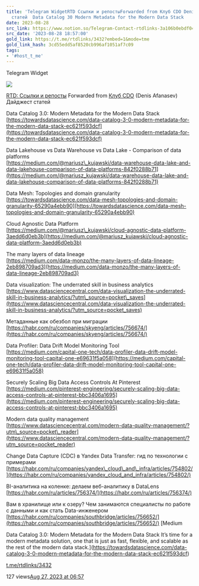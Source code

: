 ```yaml
---
title: 'Telegram WidgetRTD Ссылки и репостыForwarded from Клуб CDO Denis AfanasevДайджест
  статей  Data Catalog 30 Modern Metadata for the Modern Data Stack   '
date: 2023-08-28
src_link: https://www.notion.so/Telegram-Contact-rtdlinks-3a106b0ebdf04fed858c7dd3baae03f9
src_date: '2023-08-28 18:57:00'
gold_link: https://t.me/rtdlinks/3432?embed=1&mode=tme
gold_link_hash: 3cd55edd5af8520cb996af1051af7c09
tags:
- '#host_t_me'
---
```






Telegram Widget




















[*![](https://cdn4.cdn-telegram.org/file/G2_fMQitZa6NlXppvnx07ptqMbKheG6mEHOKOWMb-e2GKGI6m4sVzdJWLZKabkz-3CTa8_SbxqQkI5N80Dk35YR74gESCSO4v_t-RQMSRNdBGEpHg9-fQzdaCxUo0IVX2xv3D24F8kYRK4YUVDyt402ICt9MyowC-VR4Tp8tLfVoqsHnSlv07Dv3cKw9_eznuxX_Kzmg2P8tzsnpjIQFBPVpIg8NLkiONPtAq4xjcu9LBce0ipLZ3B_depv7jOospban9A_LO4XtDxOwR8sH-MHTCpCdYx2-CHusSpJSqFNaE644K33uErsOtN4lFUhIAAP96I_O6Asvt3jzajYoww.jpg)*](https://t.me/rtdlinks)



[RTD: Ссылки и репосты](https://t.me/rtdlinks)
Forwarded from [Клуб CDO](https://t.me/cdo_club/1559) (Denis Afanasev)
Дайджест статей  
  
Data Catalog 3.0: Modern Metadata for the Modern Data Stack  
[https://towardsdatascience.com/data-catalog-3-0-modern-metadata-for-the-modern-data-stack-ec621f593dcf](https://towardsdatascience.com/data-catalog-3-0-modern-metadata-for-the-modern-data-stack-ec621f593dcf)  
  
Data Lakehouse vs Data Warehouse vs Data Lake - Comparison of data platforms  
[https://medium.com/@mariusz\_kujawski/data-warehouse-data-lake-and-data-lakehouse-comparison-of-data-platforms-842f0288b71](https://medium.com/@mariusz_kujawski/data-warehouse-data-lake-and-data-lakehouse-comparison-of-data-platforms-842f0288b71)  
  
Data Mesh: Topologies and domain granularity  
[https://towardsdatascience.com/data-mesh-topologies-and-domain-granularity-65290a4ebb90](https://towardsdatascience.com/data-mesh-topologies-and-domain-granularity-65290a4ebb90)  
  
Cloud Agnostic Data Platform  
[https://medium.com/@mariusz\_kujawski/cloud-agnostic-data-platform-3aedd6d0eb3b](https://medium.com/@mariusz_kujawski/cloud-agnostic-data-platform-3aedd6d0eb3b)  
  
The many layers of data lineage  
[https://medium.com/data-monzo/the-many-layers-of-data-lineage-2eb898709ad3](https://medium.com/data-monzo/the-many-layers-of-data-lineage-2eb898709ad3)  
  
Data visualization: The underrated skill in business analytics  
[https://www.datasciencecentral.com/data-visualization-the-underrated-skill-in-business-analytics/?utm\_source=pocket\_saves](https://www.datasciencecentral.com/data-visualization-the-underrated-skill-in-business-analytics/?utm_source=pocket_saves)  
  
Метаданные как обезбол при миграции  
[https://habr.com/ru/companies/skyeng/articles/756674/](https://habr.com/ru/companies/skyeng/articles/756674/)  
  
Data Profiler: Data Drift Model Monitoring Tool  
[https://medium.com/capital-one-tech/data-profiler-data-drift-model-monitoring-tool-capital-one-e69631f5a058](https://medium.com/capital-one-tech/data-profiler-data-drift-model-monitoring-tool-capital-one-e69631f5a058)  
  
Securely Scaling Big Data Access Controls At Pinterest  
[https://medium.com/pinterest-engineering/securely-scaling-big-data-access-controls-at-pinterest-bbc3406a1695](https://medium.com/pinterest-engineering/securely-scaling-big-data-access-controls-at-pinterest-bbc3406a1695)  
  
Modern data quality management  
[https://www.datasciencecentral.com/modern-data-quality-management/?utm\_source=pocket\_reader](https://www.datasciencecentral.com/modern-data-quality-management/?utm_source=pocket_reader)  
  
Change Data Capture (CDC) в Yandex Data Transfer: гид по технологии с примерами  
[https://habr.com/ru/companies/yandex\_cloud\_and\_infra/articles/754802/](https://habr.com/ru/companies/yandex_cloud_and_infra/articles/754802/)  
  
BI-аналитика на коленке: делаем веб-аналитику в DataLens  
[https://habr.com/ru/articles/756374/](https://habr.com/ru/articles/756374/)  
  
Вам в хранилище или к озеру? Чем занимаются специалисты по работе с данными и как стать Data-инженером  
[https://habr.com/ru/companies/southbridge/articles/756652/](https://habr.com/ru/companies/southbridge/articles/756652/)
[Medium

Data Catalog 3.0: Modern Metadata for the Modern Data Stack
It’s time for a modern metadata solution, one that is just as fast, flexible, and scalable as the rest of the modern data stack.](https://towardsdatascience.com/data-catalog-3-0-modern-metadata-for-the-modern-data-stack-ec621f593dcf)

[t.me/rtdlinks/3432](https://t.me/rtdlinks/3432)

127 views[Aug 27, 2023 at 06:57](https://t.me/rtdlinks/3432)